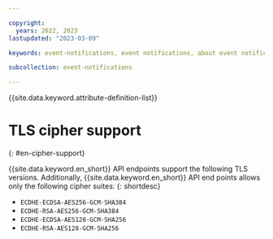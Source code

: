 ```yaml
---

copyright:
  years: 2022, 2023
lastupdated: "2023-03-09"

keywords: event-notifications, event notifications, about event notifications, securing your data, tls cipher

subcollection: event-notifications

---
```


{{site.data.keyword.attribute-definition-list}}

# TLS cipher support
{: #en-cipher-support}

{{site.data.keyword.en_short}} API endpoints support the following TLS versions. Additionally, {{site.data.keyword.en_short}} API end points allows only the following cipher suites:
{: shortdesc}

- `ECDHE-ECDSA-AES256-GCM-SHA384`
- `ECDHE-RSA-AES256-GCM-SHA384`
- `ECDHE-ECDSA-AES128-GCM-SHA256`
- `ECDHE-RSA-AES128-GCM-SHA256`
